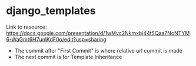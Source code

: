 # django_templates

Link to resource: https://docs.google.com/presentation/d/1wMvc2Nkmxbj44t5Qaa7NoNTYM6-WaGmt6H7unlKdF0o/edit?usp=sharing

* The commit after "First Commit" is where relative url commit is made
* The next commit is for Template Inheritance
